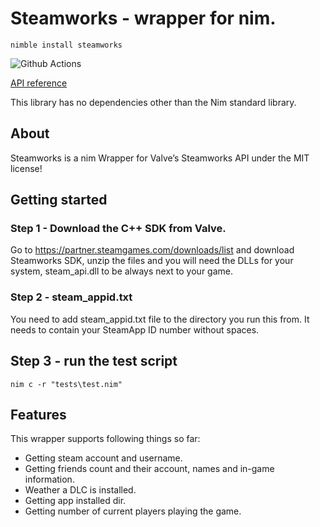 # Steamworks - wrapper for nim.

`nimble install steamworks`

![Github Actions](https://github.com/treeform/steamworks/workflows/Github%20Actions/badge.svg)

[API reference](https://nimdocs.com/treeform/steamworks)

This library has no dependencies other than the Nim standard library.

## About

Steamworks is a nim Wrapper for Valve’s Steamworks API under the MIT license!

## Getting started

### Step 1 - Download the C++ SDK from Valve.

Go to https://partner.steamgames.com/downloads/list and download Steamworks SDK, unzip the files and you will need the DLLs for your system, steam_api.dll to be always next to your game.

### Step 2 - steam_appid.txt

You need to add steam_appid.txt file to the directory you run this from. It needs to contain your SteamApp ID number without spaces.

## Step 3 - run the test script

`nim c -r "tests\test.nim"`

## Features

This wrapper supports following things so far:

* Getting steam account and username.
* Getting friends count and their account, names and in-game information.
* Weather a DLC is installed.
* Getting app installed dir.
* Getting number of current players playing the game.
